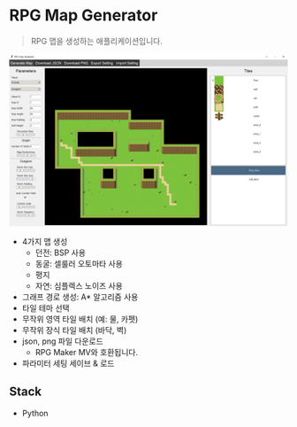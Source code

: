 # RPG Map Generator

> RPG 맵을 생성하는 애플리케이션입니다.

![example](example.png)

- 4가지 맵 생성
	- 던전: BSP 사용
	- 동굴: 셀룰러 오토마타 사용
	- 평지
	- 자연: 심플렉스 노이즈 사용
- 그래프 경로 생성: A* 알고리즘 사용
- 타일 테마 선택
- 무작위 영역 타일 배치 (예: 물, 카펫)
- 무작위 장식 타일 배치 (바닥, 벽)
- json, png 파일 다운로드
	- RPG Maker MV와 호환됩니다.
- 파라미터 세팅 세이브 & 로드

## Stack
- Python
